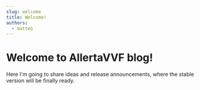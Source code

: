 ```yaml
---
slug: welcome
title: Welcome!
authors:
  - matteo
---
```


# Welcome to AllertaVVF blog!
Here I'm going to share ideas and release announcements, where the stable version will be finally ready.

